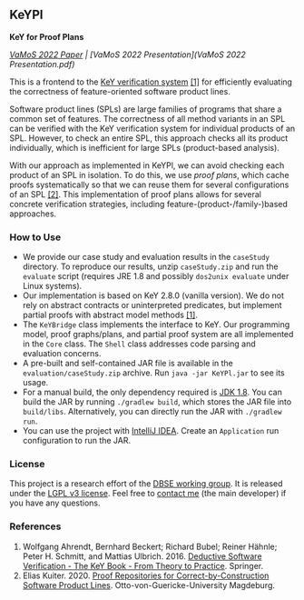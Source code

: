 ## KeYPl

**KeY for Proof Plans**

*[VaMoS 2022 Paper](https://wwwiti.cs.uni-magdeburg.de/iti_db/publikationen/ps/auto/Kuiter:VaMoS22.pdf) | [VaMoS 2022 Presentation](VaMoS 2022 Presentation.pdf)*

This is a frontend to the [KeY verification system](http://key-project.org) [[1]](#references) for efficiently evaluating the correctness of feature-oriented software product lines.

Software product lines (SPLs) are large families of programs that share a common set of features.
The correctness of all method variants in an SPL can be verified with the KeY verification system for individual products of an SPL.
However, to check an entire SPL, this approach checks all its product individually, which is inefficient for large SPLs (product-based analysis).

With our approach as implemented in KeYPl, we can avoid checking each product of an SPL in isolation.
To do this, we use *proof plans*, which cache proofs systematically so that we can reuse them for several configurations of an SPL [[2]](#references).
This implementation of proof plans allows for several concrete verification strategies, including feature-(product-/family-)based approaches.

### How to Use

- We provide our case study and evaluation results in the `caseStudy` directory. To reproduce our results, unzip `caseStudy.zip` and run the `evaluate` script (requires JRE 1.8 and possibly `dos2unix evaluate` under Linux systems).
- Our implementation is based on KeY 2.8.0 (vanilla version). We do not rely on abstract contracts or uninterpreted predicates, but implement partial proofs with abstract model methods [[1]](#references).
- The `KeYBridge` class implements the interface to KeY. Our programming model, proof graphs/plans, and partial proof system are all implemented in the `Core` class. The `Shell` class addresses code parsing and evaluation concerns.
- A pre-built and self-contained JAR file is available in the `evaluation/caseStudy.zip` archive. Run `java -jar KeYPl.jar` to see its usage.
- For a manual build, the only dependency required is [JDK 1.8](http://www.oracle.com/technetwork/java/javase/downloads/jdk8-downloads-2133151.html).
  You can build the JAR by running `./gradlew build`, which stores the JAR file into `build/libs`.
  Alternatively, you can directly run the JAR with `./gradlew run`.
- You can use the project with [IntelliJ IDEA](https://www.jetbrains.com/idea/).
  Create an `Application` run configuration to run the JAR.

### License

This project is a research effort of the [DBSE working group](http://www.dbse.ovgu.de/).
It is released under the [LGPL v3 license](LICENSE.txt).
Feel free to [contact me](mailto:kuiter@ovgu.de) (the main developer) if you have any questions.

### References

1. Wolfgang Ahrendt, Bernhard Beckert; Richard Bubel; Reiner Hähnle; Peter H. Schmitt, and Mattias Ulbrich. 2016. [Deductive Software Verification - The KeY Book - From Theory to Practice](https://www.key-project.org/thebook2/). Springer.
2. Elias Kuiter. 2020. [Proof Repositories for Correct-by-Construction Software Product Lines](http://wwwiti.cs.uni-magdeburg.de/iti_db/publikationen/ps/auto/Kuiter2020:MasterThesis.pdf). Otto-von-Guericke-University Magdeburg.
